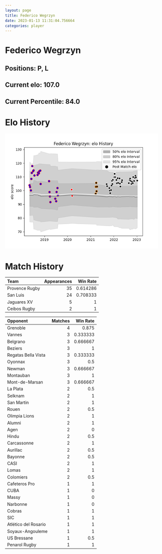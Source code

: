 ```yaml
---  
layout: page  
title: Federico Wegrzyn  
date: 2023-01-13 11:31:04.756664  
categories: player  
---
```

# Federico Wegrzyn

## Positions: P, L

## Current elo: 107.0

## Current Percentile: 84.0

# Elo History


![elo history](history_FedericoWegrzyn.png)
# Match History


| Team           |   Appearances |   Win Rate |
|:---------------|--------------:|-----------:|
| Provence Rugby |            35 |   0.614286 |
| San Luis       |            24 |   0.708333 |
| Jaguares XV    |             5 |   1        |
| Ceibos Rugby   |             2 |   1        |

| Opponent             |   Matches |   Win Rate |
|:---------------------|----------:|-----------:|
| Grenoble             |         4 |   0.875    |
| Vannes               |         3 |   0.333333 |
| Belgrano             |         3 |   0.666667 |
| Beziers              |         3 |   1        |
| Regatas Bella Vista  |         3 |   0.333333 |
| Oyonnax              |         3 |   0.5      |
| Newman               |         3 |   0.666667 |
| Montauban            |         3 |   1        |
| Mont-de-Marsan       |         3 |   0.666667 |
| La Plata             |         2 |   0.5      |
| Selknam              |         2 |   1        |
| San Martin           |         2 |   1        |
| Rouen                |         2 |   0.5      |
| Olimpia Lions        |         2 |   1        |
| Alumni               |         2 |   1        |
| Agen                 |         2 |   0        |
| Hindu                |         2 |   0.5      |
| Carcassonne          |         2 |   1        |
| Aurillac             |         2 |   0.5      |
| Bayonne              |         2 |   0.5      |
| CASI                 |         2 |   1        |
| Lomas                |         2 |   1        |
| Colomiers            |         2 |   0.5      |
| Cafeteros Pro        |         1 |   1        |
| CUBA                 |         1 |   0        |
| Massy                |         1 |   0        |
| Narbonne             |         1 |   0        |
| Cobras               |         1 |   1        |
| SIC                  |         1 |   1        |
| Atlético del Rosario |         1 |   1        |
| Soyaux-Angouleme     |         1 |   1        |
| US Bressane          |         1 |   0.5      |
| Penarol Rugby        |         1 |   1        |